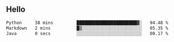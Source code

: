 ## Hello
<!--START_SECTION:waka-->

```txt
Python     38 mins         ███████████████████████▓░   94.48 %
Markdown   2 mins          █▒░░░░░░░░░░░░░░░░░░░░░░░   05.35 %
Java       0 secs          ░░░░░░░░░░░░░░░░░░░░░░░░░   00.17 %
```

<!--END_SECTION:waka-->
